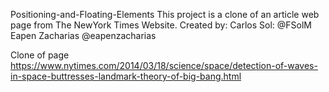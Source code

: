 Positioning-and-Floating-Elements
This project is a clone of an article web page from The NewYork Times Website.
Created by: 
Carlos Sol: @FSolM 
Eapen Zacharias @eapenzacharias

Clone of page https://www.nytimes.com/2014/03/18/science/space/detection-of-waves-in-space-buttresses-landmark-theory-of-big-bang.html
